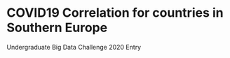 # COVID19 Correlation for countries in Southern Europe
 Undergraduate Big Data Challenge 2020 Entry

